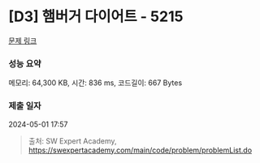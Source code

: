# [D3] 햄버거 다이어트 - 5215 

[문제 링크](https://swexpertacademy.com/main/code/problem/problemDetail.do?contestProbId=AWT-lPB6dHUDFAVT) 

### 성능 요약

메모리: 64,300 KB, 시간: 836 ms, 코드길이: 667 Bytes

### 제출 일자

2024-05-01 17:57



> 출처: SW Expert Academy, https://swexpertacademy.com/main/code/problem/problemList.do